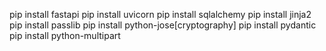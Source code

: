 pip install fastapi
pip install uvicorn
pip install sqlalchemy
pip install jinja2
pip install passlib
pip install python-jose[cryptography]
pip install pydantic
pip install python-multipart
